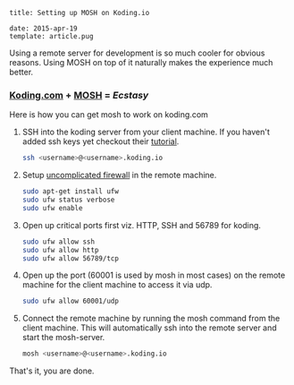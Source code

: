 ```metadata
title: Setting up MOSH on Koding.io

date: 2015-apr-19
template: article.pug
```

Using a remote server for development is so much cooler for obvious reasons. Using MOSH on top of it naturally makes the experience much better.

### [Koding.com](https://koding.com) + [MOSH](https://mosh.mit.edu/#getting) = _Ecstasy_

Here is how you can get mosh to work on koding.com

1. SSH into the koding server from your client machine. If you haven't added ssh keys yet checkout their [tutorial](http://learn.koding.com/guides/ssh-into-your-vm/).

   ```bash
   ssh <username>@<username>.koding.io
   ```

2. Setup [uncomplicated firewall](http://learn.koding.com/guides/enable-ufw/) in the remote machine.

   ```bash
   sudo apt-get install ufw
   sudo ufw status verbose
   sudo ufw enable
   ```

3. Open up critical ports first viz. HTTP, SSH and 56789 for koding.

   ```bash
   sudo ufw allow ssh
   sudo ufw allow http
   sudo ufw allow 56789/tcp
   ```

4. Open up the port (60001 is used by mosh in most cases) on the remote machine for the client machine to access it via udp.

   ```bash
   sudo ufw allow 60001/udp
   ```

5. Connect the remote machine by running the mosh command from the client machine. This will automatically ssh into the remote server and start the mosh-server.
   ```bash
   mosh <username>@<username>.koding.io
   ```

That's it, you are done.
